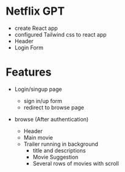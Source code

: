 # Netflix GPT

- create React app
- configured Tailwind css to react app
- Header
- Login Form

# Features

- Login/singup page

  - sign in/up form
  - redirect to browse page

- browse (After authentication)
  - Header
  - Main movie
  - Trailer running in background
    - title and descriptions
    - Movie Suggestion
    - Several rows of movies with scroll
